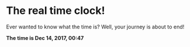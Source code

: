 # The real time clock!

Ever wanted to know what the time is? Well, your journey is about to end!

**The time is Dec 14, 2017, 00:47**